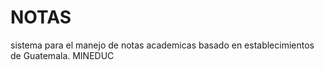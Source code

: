 # NOTAS
sistema para el manejo de notas academicas basado en establecimientos de Guatemala. MINEDUC
